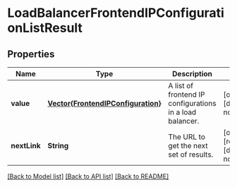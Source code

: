 # LoadBalancerFrontendIPConfigurationListResult


## Properties
Name | Type | Description | Notes
------------ | ------------- | ------------- | -------------
**value** | [**Vector{FrontendIPConfiguration}**](FrontendIPConfiguration.md) | A list of frontend IP configurations in a load balancer. | [optional] [default to nothing]
**nextLink** | **String** | The URL to get the next set of results. | [optional] [readonly] [default to nothing]


[[Back to Model list]](../README.md#models) [[Back to API list]](../README.md#api-endpoints) [[Back to README]](../README.md)


